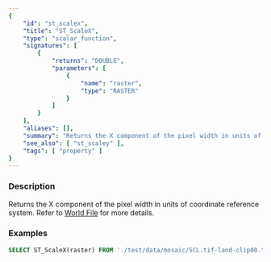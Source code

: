 ```yaml
---
{
    "id": "st_scalex",
    "title": "ST_ScaleX",
    "type": "scalar_function",
    "signatures": [
        {
            "returns": "DOUBLE",
            "parameters": [
                {
                    "name": "raster",
                    "type": "RASTER"
                }
            ]
        }
    ],
    "aliases": [],
    "summary": "Returns the X component of the pixel width in units of coordinate reference system",
    "see_also": [ "st_scaley" ],
    "tags": [ "property" ]
}
---
```


### Description

Returns the X component of the pixel width in units of coordinate reference system.
Refer to [World File](https://en.wikipedia.org/wiki/World_file) for more details.

### Examples

```sql
SELECT ST_ScaleX(raster) FROM './test/data/mosaic/SCL.tif-land-clip00.tiff';
```
